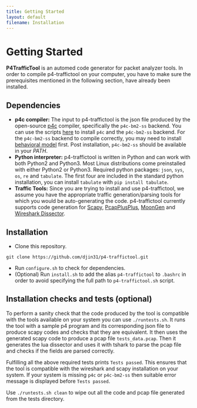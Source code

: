 ```yaml
---
title: Getting Started
layout: default
filename: Installation
--- 
```

# Getting Started
**P4TrafficTool** is an automed code generator for packet analyzer tools. In order to compile p4-traffictool on your computer, you have to make sure the prerequisites mentioned in the following section, have already been installed. 
## Dependencies
* **p4c compiler:**  The input to p4-traffictool is the json file produced by the open-source [p4c](https://github.com/p4lang/p4c) compiler, specifically the `p4c-bm2-ss` backend. You can use the scripts [here](https://github.com/jafingerhut/p4-guide) to install `p4c` and the `p4c-bm2-ss` backend. For the `p4c-bm2-ss` backend to compile correctly, you may need to install [behavioral model](https://github.com/p4lang/behavioral-model) first. Post installation, `p4c-bm2-ss` should be available in your _PATH_. 
* **Python interpreter:**  p4-traffictool is written in Python and can work with both Python2 and Python3. Most Linux distributions come preinstalled with either Python2 or Python3. Required python packages: `json`, `sys`, `os`, `re` and `tabulate`. The first four are included in the standard python installation, you can install `tabulate` with `pip install tabulate`.
* **Traffic Tools:**  Since you are trying to install and use p4-traffictool, we assume you have the appropriate traffic generation/parsing tools for which you would be auto-generating the code. p4-traffictool currently supports code generation for [Scapy](https://scapy.net), [PcapPlusPlus](https://github.com/seladb/PcapPlusPlus), [MoonGen](https://github.com/emmericp/MoonGen/) and [Wireshark Dissector](https://wiki.wireshark.org/Lua/Dissectors).

## Installation
* Clone this repository. 
```
git clone https://github.com/djin31/p4-traffictool.git
```
* Run `configure.sh` to check for dependencies.
* (Optional) Run `install.sh` to add the alias `p4-traffictool` to `.bashrc` in order to avoid specifying the full path to `p4-traffictool.sh` script.

## Installation checks and tests (optional)
To perform a sanity check that the code produced by the tool is compatible with the tools available on your system you can use `./runtests.sh`. It runs the tool with a sample p4 program and its corresponding json file to produce scapy codes and checks that they are equivalent.
It then uses the generated scapy code to produce a pcap file `tests_data.pcap`. Then it generates the lua dissector and uses it with tshark to parse the pcap file and checks if the fields are parsed correctly.

Fulfilling all the above required tests prints `Tests passed`. This ensures that the tool is compatible with the wireshark and scapy installation on your system. If your system is missing `p4c` or `p4c-bm2-ss` then suitable error message is displayed before `Tests passed`.

Use `./runtests.sh clean` to wipe out all the code and pcap file generated from the tests directory.
